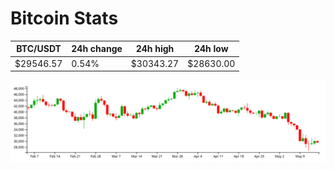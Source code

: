 # Bitcoin Stats

BTC/USDT|24h change|24h high|24h low|
|---|---|---|---|
|$29546.57|0.54%|$30343.27|$28630.00|

<img src="./chart.svg">
